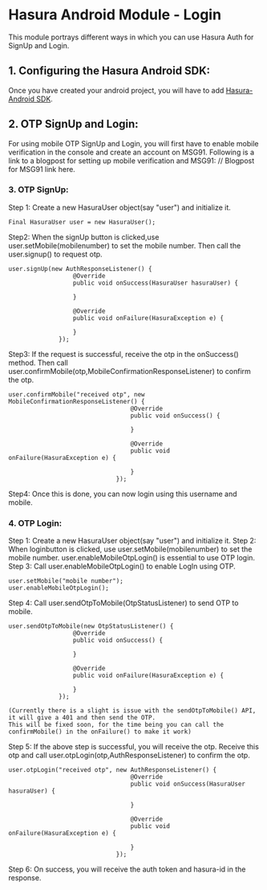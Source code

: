 # Hasura Android Module - Login

This module portrays different ways in which you can use Hasura Auth for SignUp and Login.

## 1. Configuring the Hasura Android SDK:

Once you have created your android project, you will have to add [Hasura-Android SDK](https://github.com/hasura/android-sdk). 

## 2. OTP SignUp and Login:

For using mobile OTP SignUp and Login, you will first have to enable mobile verification in the console and create an account on MSG91.
Following is a link to a blogpost for setting up mobile verification and MSG91:
// Blogpost for MSG91 link here.

### 3. OTP SignUp:
Step 1: 
  Create a new HasuraUser object(say "user") and initialize it.
  ```
  Final HasuraUser user = new HasuraUser();
  
  ```
  
Step2: 
  When the signUp button is clicked,use
  user.setMobile(mobilenumber) to set the mobile number.
  Then call the user.signup() to request otp.
  
  ```
  user.signUp(new AuthResponseListener() {
                    @Override
                    public void onSuccess(HasuraUser hasuraUser) {
                        
                    }

                    @Override
                    public void onFailure(HasuraException e) {
                        
                    }
                });
  
  ```
Step3:
  If the request is successful, receive the otp in the onSuccess() method.
  Then call user.confirmMobile(otp,MobileConfirmationResponseListener) to confirm the otp.
  
  ```
  user.confirmMobile("received otp", new MobileConfirmationResponseListener() {
                                    @Override
                                    public void onSuccess() {
                                        
                                    }

                                    @Override
                                    public void onFailure(HasuraException e) {
                                    
                                    }
                                });
  
  ```
Step4:
  Once this is done, you can now login using this username and mobile.
  
### 4. OTP Login:
Step 1:
  Create a new HasuraUser object(say "user") and initialize it.
Step 2:
  When loginbutton is clicked, use
  user.setMobile(mobilenumber) to set the mobile number.
  user.enableMobileOtpLogin() is essential to use OTP login.
Step 3:
  Call user.enableMobileOtpLogin() to enable LogIn using OTP.
  
  ```
  user.setMobile("mobile number");
  user.enableMobileOtpLogin();
  
  ```
  
Step 4:
  Call user.sendOtpToMobile(OtpStatusListener) to send OTP to mobile.
  
  ```
  user.sendOtpToMobile(new OtpStatusListener() {
                    @Override
                    public void onSuccess() {

                    }

                    @Override
                    public void onFailure(HasuraException e) {
                        
                    }
                });
  
  ```
    (Currently there is a slight is issue with the sendOtpToMobile() API, it will give a 401 and then send the OTP.
    This will be fixed soon, for the time being you can call the confirmMobile() in the onFailure() to make it work) 
    
Step 5:
  If the above step is successful, you will receive the otp.
  Receive this otp and call user.otpLogin(otp,AuthResponseListener) to confirm the otp.
  
  ```
  user.otpLogin("received otp", new AuthResponseListener() {
                                    @Override
                                    public void onSuccess(HasuraUser hasuraUser) {
                                        
                                    }

                                    @Override
                                    public void onFailure(HasuraException e) {
                                    
                                    }
                                });
  
  ```
  
Step 6:
  On success, you will receive the auth token and hasura-id in the response.

